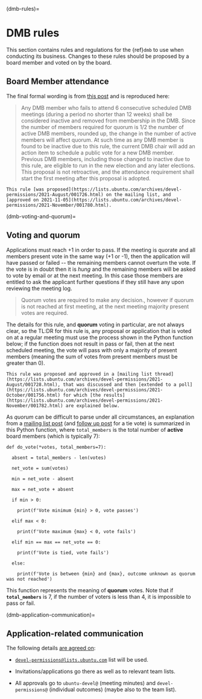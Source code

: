 (dmb-rules)=
# DMB rules

This section contains rules and regulations for the {ref}`dmb` to use when conducting its business.
Changes to these rules should be proposed by a board member and voted on by the board.


## Board Member attendance

The final formal wording is from [this post](https://lists.ubuntu.com/archives/devel-permissions/2021-October/001750.html) and is reproduced here:

> Any DMB member who fails to attend 6 consecutive scheduled DMB meetings (during a period no shorter than 12 weeks) shall be considered inactive and removed from membership in the DMB.
> Since the number of members required for quorum is 1/2 the number of active DMB members, rounded up, the change in the number of active members will affect quorum.
> At such time as any DMB member is found to be inactive due to this rule, the current DMB chair will add an action item to schedule a public vote for a new DMB member.
> Previous DMB members, including those changed to inactive due to this rule, are eligible to run in the new election and any later elections.
> This proposal is not retroactive, and the attendance requirement shall start the first meeting after this proposal is adopted.

```{note}
This rule [was proposed](https://lists.ubuntu.com/archives/devel-permissions/2021-August/001726.html) on the mailing list, and [approved on 2021-11-05](https://lists.ubuntu.com/archives/devel-permissions/2021-November/001780.html).
```

(dmb-voting-and-quorum)=
## Voting and quorum

Applications must reach +1 in order to pass.
If the meeting is quorate and all members present vote in the same way (+1 or -1), then the application will have passed or failed -- the remaining members cannot overturn the vote.
If the vote is in doubt then it is *hung* and the remaining members will be asked to vote by email or at the next meeting.
In this case those members are entitled to ask the applicant further questions if they still have any upon reviewing the meeting log.

> Quorum votes are required to make any decision., however if quorum is not reached at first meeting, at the next meeting majority present votes are required.

The details for this rule, and **quorum** voting in particular, are not always clear, so the TL:DR for this rule is, any proposal or application that is voted on at a regular meeting must use the process shown in the Python function below;
if the function does not result in pass or fail, then at the next scheduled meeting, the vote will pass with only a majority of present members (meaning the sum of votes from present members must be greater than 0).

```{note}
This rule was proposed and approved in a [mailing list thread](https://lists.ubuntu.com/archives/devel-permissions/2021-August/001728.html), that was discussed and then [extended to a poll](https://lists.ubuntu.com/archives/devel-permissions/2021-October/001756.html) for which [the results](https://lists.ubuntu.com/archives/devel-permissions/2021-November/001782.html) are explained below.
```

As *quorum* can be difficult to parse under all circumstances, an explanation from a [mailing list post](https://lists.ubuntu.com/archives/devel-permissions/2021-October/001763.html) (and [follow up post](https://lists.ubuntu.com/archives/devel-permissions/2021-October/001764.html) for a tie vote) is summarized in this Python function, where `total_members` is the total number of **active** board members (which is typically 7):

```none
def do_vote(*votes, total_members=7):

  absent = total_members - len(votes)

  net_vote = sum(votes)

  min = net_vote - absent

  max = net_vote + absent

  if min > 0:

    print(f'Vote minimum {min} > 0, vote passes')

  elif max < 0:

    print(f'Vote maximum {max} < 0, vote fails')

  elif min == max == net_vote == 0:

    print(f'Vote is tied, vote fails')

  else:

    print(f'Vote is between {min} and {max}, outcome unknown as quorum was not reached')
```

This function represents the meaning of **quorum** votes.
Note that if **`total_members`** is 7, if the number of voters is less than 4, it is impossible to pass or fail.


(dmb-application-communication)=
## Application-related communication

The following details [are agreed on](http://irclogs.ubuntu.com/2009/10/13/%23ubuntu-meeting.html):

* [`devel-permissions@lists.ubuntu.com`](https://lists.ubuntu.com/mailman/listinfo/devel-permissions) list will be used.

* Invitations/applications go there as well as to relevant team lists.

* All approvals go to `ubuntu-devel@` (meeting minutes) and `devel-permissions@` (individual outcomes) (maybe also to the team list).

